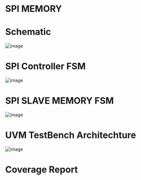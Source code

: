 # SPI MEMORY


# Schematic
![image](https://github.com/AYYAZmayo/UVM_Based_Verification_Projects/assets/43933912/bc02009d-be55-44ef-b197-70a66628e6e4)

# SPI Controller FSM

![image](https://github.com/AYYAZmayo/UVM_Based_Verification_Projects/assets/43933912/5aaec2fd-3627-497e-81f5-59a6908a3114)

# SPI SLAVE MEMORY FSM
![image](https://github.com/AYYAZmayo/UVM_Based_Verification_Projects/assets/43933912/2bac9062-49bf-49f9-9187-38c986a49160)

# UVM TestBench Architechture
![image](https://github.com/AYYAZmayo/UVM_Based_Verification_Projects/assets/43933912/ffb2a5ed-2e6a-4a9d-9297-f92c99404095)

# Coverage Report
